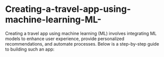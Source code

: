# Creating-a-travel-app-using-machine-learning-ML-
Creating a travel app using machine learning (ML) involves integrating ML models to enhance user experience, provide personalized recommendations, and automate processes. Below is a step-by-step guide to building such an app:
